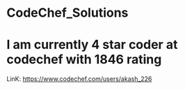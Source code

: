 # CodeChef_Solutions
# I am currently 4 star coder at codechef with 1846 rating <br>
LinK:
https://www.codechef.com/users/akash_226

